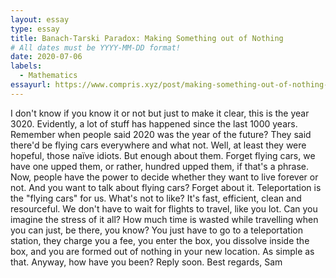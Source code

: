 ```yaml
---
layout: essay
type: essay
title: Banach-Tarski Paradox: Making Something out of Nothing
# All dates must be YYYY-MM-DD format!
date: 2020-07-06
labels:
  - Mathematics
essayurl: https://www.compris.xyz/post/making-something-out-of-nothing-the-banach-tarski-paradox
---
```


I don't know if you know it or not but just to make it clear, this is the year 3020. Evidently, a lot of stuff has happened since the last 1000 years. Remember when people said 2020 was the year of the future? They said there'd be flying cars everywhere and what not. Well, at least they were hopeful, those naïve idiots. But enough about them. Forget flying cars, we have one upped them, or rather, hundred upped them, if that's a phrase. Now, people have the power to decide whether they want to live forever or not. And you want to talk about flying cars? Forget about it. Teleportation is the "flying cars" for us. What's not to like? It's fast, efficient, clean and resourceful. We don't have to wait for flights to travel, like you lot. Can you imagine the stress of it all? How much time is wasted while travelling when you can just, be there, you know? You just have to go to a teleportation station, they charge you a fee, you enter the box, you dissolve inside the box, and you are formed out of nothing in your new location. As simple as that. Anyway, how have you been? Reply soon.
Best regards,
Sam
